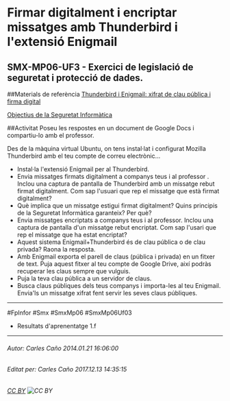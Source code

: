 # Firmar digitalment i encriptar missatges amb Thunderbird i l'extensió Enigmail
## SMX-MP06-UF3 - Exercici de legislació de seguretat i protecció de dades.
##Materials de referència
[Thunderbird i Enigmail: xifrat de clau pública i firma digital](http://www.youtube.com/watch?v=C9n4nuexWD0)

[Objectius de la Seguretat Informàtica](http://www.youtube.com/watch?v=CMWp75mX2j0)

##Activitat
Poseu les respostes en un document de Google Docs i compartiu-lo amb el professor.

Des de la màquina virtual Ubuntu, on tens instal·lat i configurat Mozilla Thunderbird amb el teu compte de correu electrònic...

- Instal·la l'extensió Enigmail per al Thunderbird.
- Envia missatges firmats digitalment a companys teus i al professor . Inclou una captura de pantalla de Thunderbird amb un missatge rebut firmat digitalment. Com sap l'usuari que rep el missatge que està firmat digitalment?
- Què implica que un missatge estigui firmat digitalment? Quins principis de la Seguretat Informàtica garanteix? Per què?
- Envia missatges encriptats a companys teus i al professor. Inclou una captura de pantalla d'un missatge rebut encriptat. Com sap l'usari que rep el missatge que ha estat encriptat?
- Aquest sistema Enigmail+Thunderbird és de clau pública o de clau privada? Raona la resposta.
- Amb Enigmail exporta el parell de claus (pública i privada) en un fitxer de text. Puja aquest fitxer al teu compte de Google Drive, així podràs recuperar les claus sempre que vulguis.
- Puja la teva clau pública a un servidor de claus.
- Busca claus públiques dels teus companys i importa-les al teu Enigmail. Envia'ls un missatge xifrat fent servir les seves claus públiques.

---

#FpInfor #Smx #SmxMp06 #SmxMp06Uf03

* Resultats d'aprenentatge 1.f
---

###### Autor: Carles Caño 2014.01.21 16:06:00
###### Editat per: Carles Caño 2017.12.13 14:35:15
###### [CC BY](https://creativecommons.org/licenses/by/4.0/) ![CC BY](https://licensebuttons.net/l/by/3.0/80x15.png)
